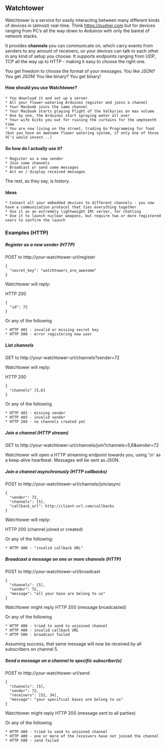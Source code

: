 ## Watchtower

Watchtower is a service for easily interacting between many different kinds of devices in (almost) real-time. Think https://pusher.com but for devices ranging from PC’s all the way down to Arduinos with only the barest of network stacks.

It provides **channels** you can communicate on, which carry events from senders to any amount of receivers, so your devices can talk to each other in any kind of setup you choose. It supports endpoints ranging from UDP, TCP all the way up to HTTP - making it easy to choose the right one.

You get freedom to choose the format of your messages. You like JSON? You get JSON! You like binary? You get binary!

#### How should you use Watchtower?

	* You download it and set up a server
	* All your flower-watering Arduinos register and joins a channel
	* Your Macbook joins the same channel
	* Your Macbook starts playing Flight of the Valkyries on max volume
	* One by one, the Arduinos start spraying water all over
	* Your wife kicks you out for ruining the curtains for the umpteenth time
	* You are now living on the street, trading Go Programming for food (but you have an awesome flower watering system, if only one of those VC's would invest...)
	
#### So how do I actually use it?

	* Register as a new sender
	* Join some channels
	* Broadcast or send some messages
	* Act on / display received messages
	
The rest, as they say, is history.

#### Ideas

	* Connect all your embedded devices to different channels - you now have a communication protocol that ties everything together
	* Use it as an extremely lightweight IRC server, for chatting
	* Use it to launch nuclear weapons, but require two or more registered users to confirm the launch


### Examples (HTTP)

##### Register as a new sender (HTTP)

POST to http://your-watchtower-url/register

	{
	  "secret_key": "watchtowers_are_awesome"
	}

Watchtower will reply:

HTTP 200

	{
	  "id": 72
	}

Or any of the following

	* HTTP 401 - invalid or missing secret key
	* HTTP 500 - error registering new user

##### List channels

GET to http://your-watchtower-url/channels?sender=72

Watchtower will reply:

HTTP 200

	{
	  "channels" [5,6]
	}

Or any of the following

	* HTTP 401 - missing sender
	* HTTP 403 - invalid sender
	* HTTP 204 - no channels created yet


	
##### Join a channel (HTTP stream)

GET to http://your-watchtower-url/channels/join?channels=5,6&sender=72

Watchtower will open a HTTP streaming endpoint towards you, using '\n' as a keep-alive heartbeat. Messages will be sent as JSON.


##### Join a channel asynchronusly (HTTP callbacks)

POST to http://your-watchtower-url/channels/join/async

	{
	  "sender": 72,
	  "channels": [5],
	  "callback_url": http://client-url.com/callbacks
	}

Watchtower will reply:

HTTP 200 (channel joined or created)

Or any of the following:

	* HTTP 400 - "invalid callback URL"


##### Broadcast a message on one or more channels (HTTP)

POST to http://your-watchtower-url/broadcast

	{
      "channels": [5],
      "sender": 72,
      "message": "all your base are belong to us"
	}


Watchtower might reply HTTP 200 (message broadcasted)
	
Or any of the following

	* HTTP 400 - tried to send to unjoined channel
	* HTTP 400 - invalid callback URL
	* HTTP 500 - broadcast failed 

Assuming success, that same message will now be received by all subscribers on channel 5. 

##### Send a message on a channel to specific subscriber(s)

POST to http://your-watchtower-url/send

	{
      "channels": [5],
      "sender": 72,
      "receivers": [52, 34],
      "message": "your specifical bases are belong to us"
	}

Watchtower might reply HTTP 200 (message sent to all parties)

Or any of the following

	* HTTP 400 - tried to send to unjoined channel
	* HTTP 400 - one or more of the receivers have not joined the channel
	* HTTP 500 - send failed
